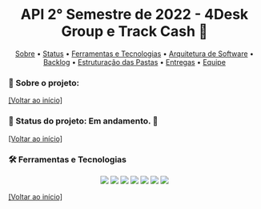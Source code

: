<br id="inicio">

<h1 align="center">API 2° Semestre de 2022 - 4Desk Group e Track Cash 💼</h1>

 <p align="center">
     <a href="#sobre">Sobre</a> • 
     <a href="#status">Status</a> •
     <a href="#techtools">Ferramentas e Tecnologias</a> •
     <a href="#arquitetura">Arquitetura de Software</a> •  
     <a href="#backlog">Backlog</a> •
     <a href="#estrutura-pastas">Estruturação das Pastas</a> • 
     <a href="#entregas">Entregas</a> • 
     <a href="#equipe">Equipe</a> 
</p>

<span id="sobre">

### :mag_right: Sobre o projeto:
<p></p>
 
<a href="#inicio">[Voltar ao início]</a>

 
 <span id="status">

 ### :bookmark_tabs: Status do projeto:  Em andamento. :construction:	
  
 <a href="#inicio">[Voltar ao início]</a>

<span id="techtools">
 
 ### :hammer_and_wrench: Ferramentas e Tecnologias
 
 <p align="center">
 <img src="https://img.shields.io/badge/Slack-292A2D?style=for-the-badge&logo=slack&logoColor=54C5CE"/> 
 <img src="https://img.shields.io/badge/Discord-292A2D?style=for-the-badge&logo=discord&logoColor=54C5CE"/> 
 <img src="https://img.shields.io/badge/Trello-292A2D?style=for-the-badge&logo=trello&logoColor=54C5CE"/> 
 <img src="https://img.shields.io/badge/Figma-292A2D?style=for-the-badge&logo=figma&logoColor=54C5CE"/> 
 <img src="https://img.shields.io/badge/Java-292A2D?style=for-the-badge&logo=java&logoColor=54C5CE" />
 <img src="https://img.shields.io/badge/NetBeans-292A2D?style=for-the-badge&logo=netbeans&logoColor=54C5CE"/> 
 <img src="https://img.shields.io/badge/MySQL-292A2D?style=for-the-badge&logo=mysql&logoColor=54C5CE"/>
</p>
  
<a href="#inicio">[Voltar ao início]</a>
